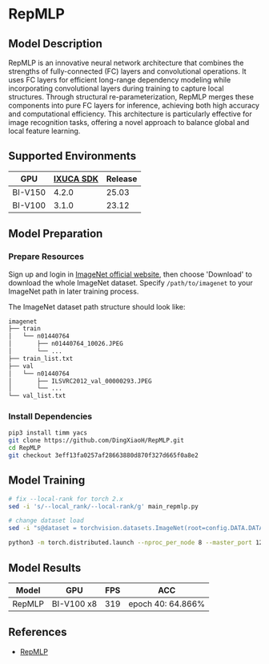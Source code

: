 # RepMLP

## Model Description

RepMLP is an innovative neural network architecture that combines the strengths of fully-connected (FC) layers and
convolutional operations. It uses FC layers for efficient long-range dependency modeling while incorporating
convolutional layers during training to capture local structures. Through structural re-parameterization, RepMLP merges
these components into pure FC layers for inference, achieving both high accuracy and computational efficiency. This
architecture is particularly effective for image recognition tasks, offering a novel approach to balance global and
local feature learning.

## Supported Environments

| GPU    | [IXUCA SDK](https://gitee.com/deep-spark/deepspark#%E5%A4%A9%E6%95%B0%E6%99%BA%E7%AE%97%E8%BD%AF%E4%BB%B6%E6%A0%88-ixuca) | Release |
|--------|-----------|---------|
| BI-V150 | 4.2.0     |  25.03  |
| BI-V100 | 3.1.0     |  23.12  |

## Model Preparation

### Prepare Resources

Sign up and login in [ImageNet official website](https://www.image-net.org/index.php), then choose 'Download' to
download the whole ImageNet dataset. Specify `/path/to/imagenet` to your ImageNet path in later training process.

The ImageNet dataset path structure should look like:

```bash
imagenet
├── train
│   └── n01440764
│       ├── n01440764_10026.JPEG
│       └── ...
├── train_list.txt
├── val
│   └── n01440764
│       ├── ILSVRC2012_val_00000293.JPEG
│       └── ...
└── val_list.txt
```

### Install Dependencies

```bash
pip3 install timm yacs
git clone https://github.com/DingXiaoH/RepMLP.git
cd RepMLP
git checkout 3eff13fa0257af28663880d870f327d665f0a8e2
```

## Model Training

```bash
# fix --local-rank for torch 2.x
sed -i 's/--local_rank/--local-rank/g' main_repmlp.py

# change dataset load
sed -i "s@dataset = torchvision.datasets.ImageNet(root=config.DATA.DATA_PATH, split='train' if is_train else 'val', transform=transform)@dataset = datasets.ImageFolder(os.path.join(config.DATA.DATA_PATH, prefix), transform=transform)@" data/build.py

python3 -m torch.distributed.launch --nproc_per_node 8 --master_port 12349 main_repmlp.py --arch RepMLPNet-B256 --batch-size 32 --tag my_experiment --opts TRAIN.EPOCHS 100 TRAIN.BASE_LR 0.001 TRAIN.WEIGHT_DECAY 0.1 TRAIN.OPTIMIZER.NAME adamw TRAIN.OPTIMIZER.MOMENTUM 0.9 TRAIN.WARMUP_LR 5e-7 TRAIN.MIN_LR 0.0 TRAIN.WARMUP_EPOCHS 10 AUG.PRESET raug15 AUG.MIXUP 0.4 AUG.CUTMIX 1.0 DATA.IMG_SIZE 256 --data-path [/path/to/imagenet]
```

## Model Results

| Model  | GPU        | FPS | ACC               |
|--------|------------|-----|-------------------|
| RepMLP | BI-V100 x8 | 319 | epoch 40: 64.866% |

## References

- [RepMLP](https://github.com/DingXiaoH/RepMLP/tree/3eff13fa0257af28663880d870f327d665f0a8e2)
